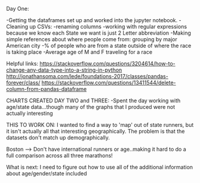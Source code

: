 Day One:

-Getting the dataframes set up and worked into the jupyter notebook.
-Cleaning up CSVs:
  -renaming columns
  -working with regular expressions because we know each State we want is just 2 Letter abbreviation
  -Making simple references about where people come from: grouping by major American city 
  -% of people who are from a state outside of where the race is taking place 
  -Average age of M and F traveling for a race 


Helpful links: 
https://stackoverflow.com/questions/3204614/how-to-change-any-data-type-into-a-string-in-python
http://jonathansoma.com/lede/foundations-2017/classes/pandas-forever/class/
https://stackoverflow.com/questions/13411544/delete-column-from-pandas-dataframe
 
 
CHARTS CREATED DAY TWO and THREE: 
-Spent the day working with age/state data...though many of the graphs that I produced were not actually interesting 


THIS TO WORK ON:
I wanted to find a way to 'map' out of state runners, but it isn't actually all that interesting geographically. 
The problem is that the datasets don't match up demographically. 

Boston --> Don't have international runners or age..making it hard to do a full comparison across all three marathons! 


What is next: 
I need to figure out how to use all of the additional information about age/gender/state included 